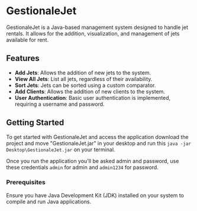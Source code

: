 # GestionaleJet

GestionaleJet is a Java-based management system designed to handle jet rentals. It allows for the addition, visualization, and management of jets available for rent.

## Features

- **Add Jets**: Allows the addition of new jets to the system.
- **View All Jets**: List all jets, regardless of their availability.
- **Sort Jets**: Jets can be sorted using a custom comparator.
- **Add Clients**: Allows the addition of new clients to the system.
- **User Authentication**: Basic user authentication is implemented, requiring a username and password.


## Getting Started

To get started with GestionaleJet and access the application download the project and move "GestionaleJet.jar" in your desktop and run this `java -jar Desktop\GestionaleJet.jar` on your terminal.

Once you run the application you'll be asked admin and password, use these credentials `admin` for admin and `admin1234` for password.


### Prerequisites

Ensure you have Java Development Kit (JDK) installed on your system to compile and run Java applications.